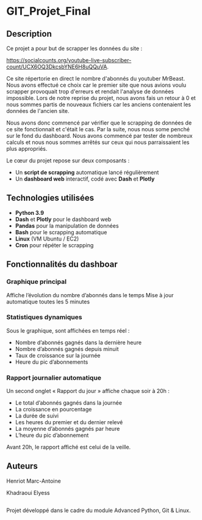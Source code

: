 # GIT_Projet_Final

## Description

Ce projet a pour but de scrapper les données du site : 

https://socialcounts.org/youtube-live-subscriber-count/UCX6OQ3DkcsbYNE6H8uQQuVA. 

Ce site répertorie en direct le nombre d'abonnés du youtuber MrBeast. Nous avons effectué ce choix car le premier site que nous avions voulu scrapper provoquait trop d'erreurs et rendait l'analyse de données impossible. Lors de notre reprise du projet, nous avons fais un retour à 0 et nous sommes partis de nouveaux fichiers car les anciens contenaient les données de l'ancien site. 

Nous avons donc commencé par vérifier que le scrapping de données de ce site fonctionnait et c'était le cas. Par la suite, nous  nous some penché sur le fond du dashboard. Nous avons commencé par tester de nombreux calculs et nous nous sommes arrêtés sur ceux qui nous parraissaient les plus appropriés.

Le cœur du projet repose sur deux composants :
- Un **script de scrapping** automatique lancé régulièrement
- Un **dashboard web** interactif, codé avec **Dash** et **Plotly**

## Technologies utilisées

- **Python 3.9**
- **Dash** et **Plotly** pour le dashboard web
- **Pandas** pour la manipulation de données
- **Bash** pour le scrapping automatique
- **Linux** (VM Ubuntu / EC2)
- **Cron** pour répéter le scrapping

## Fonctionnalités du dashboar

### Graphique principal
Affiche l’évolution du nombre d’abonnés dans le temps
Mise à jour automatique toutes les 5 minutes

### Statistiques dynamiques
Sous le graphique, sont affichées en temps réel :
- Nombre d’abonnés gagnés dans la dernière heure
- Nombre d’abonnés gagnés depuis minuit
- Taux de croissance sur la journée
- Heure du pic d’abonnements

### Rapport journalier automatique
Un second onglet « Rapport du jour » affiche chaque soir à 20h :
- Le total d’abonnés gagnés dans la journée
- La croissance en pourcentage
- La durée de suivi
- Les heures du premier et du dernier relevé
- La moyenne d’abonnés gagnés par heure
- L’heure du pic d’abonnement

Avant 20h, le rapport affiché est celui de la veille.

## Auteurs
Henriot Marc-Antoine

Khadraoui Elyess


## 
Projet développé dans le cadre du module Advanced Python, Git & Linux.
